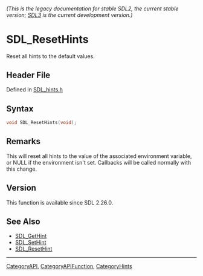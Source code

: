 ###### (This is the legacy documentation for stable SDL2, the current stable version; [SDL3](https://wiki.libsdl.org/SDL3/) is the current development version.)
# SDL_ResetHints

Reset all hints to the default values.

## Header File

Defined in [SDL_hints.h](https://github.com/libsdl-org/SDL/blob/SDL2/include/SDL_hints.h)

## Syntax

```c
void SDL_ResetHints(void);

```

## Remarks

This will reset all hints to the value of the associated environment
variable, or NULL if the environment isn't set. Callbacks will be called
normally with this change.

## Version

This function is available since SDL 2.26.0.

## See Also

- [SDL_GetHint](SDL_GetHint)
- [SDL_SetHint](SDL_SetHint)
- [SDL_ResetHint](SDL_ResetHint)

----
[CategoryAPI](CategoryAPI), [CategoryAPIFunction](CategoryAPIFunction), [CategoryHints](CategoryHints)

